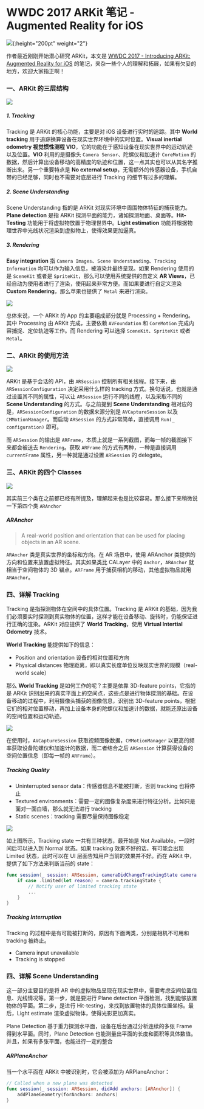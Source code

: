 # WWDC 2017 ARKit 笔记 - Augmented Reality for iOS

 ![](http://p6z7avd1u.bkt.clouddn.com/image/blog/5a4e4d44aedb5.jpg){:height="200pt" weight="2"}

作者最近刚刚开始潜心研究 ARKit，本文是 [WWDC 2017 - Introducing ARKit: Augmented Reality for iOS](https://developer.apple.com/videos/play/wwdc2017/602/) 的笔记，夹杂一些个人的理解和拓展，如果有欠妥的地方，欢迎大家指正啊！

### 一、ARKit 的三层结构

![](http://p6z7avd1u.bkt.clouddn.com/image/blog/5a9924816b9d0.jpg)

##### 1. Tracking

Tracking 是 ARKit 的核心功能，主要是对 iOS 设备进行实时的追踪。其中 **World tracking** 用于追踪换算设备在现实世界环境中的实时位置。**Visual inertial odometry 视觉惯性测程 VIO**，它的功能在于感知设备在现实世界中的运动轨迹以及位置。**VIO** 利用的是摄像头 `Camera Sensor`、陀螺仪和加速计 `CoreMotion` 的数据，然后计算出设备移动的高精度的轨迹和位置，这一点其实也可以从其名字推断出来。另一个重要特点是 **No external setup**，无需额外的传感器设备，手机自带的已经足够，同时也不需要对底层进行 Tracking 的细节有过多的理解。

##### 2. Scene Understanding

Scene Understanding 指的是 ARKit 对现实环境中周围物体特征的捕获能力。 **Plane detection** 是指 ARKit 探测平面的能力，诸如探测地面、桌面等。**Hit-Testing** 功能用于将虚拟物放置于物理世界中。**Light estimation** 功能将根据物理世界中光线状况渲染到虚拟物上，使得效果更加逼真。

##### 3. Rendering

**Easy integration** 指 `Camera Images`、`Scene Understanding`、`Tracking Information` 均可以作为输入信息，被渲染并最终呈现。如果 Rendering 使用的是 `SceneKit` 或者是 `SpriteKit`，那么可以使用系统提供的自定义 **AR Views**，已经自动为使用者进行了渲染，使用起来非常方便。而如果要进行自定义渲染 **Custom Rendering**，那么苹果也提供了 `Metal` 来进行渲染。

![](http://p6z7avd1u.bkt.clouddn.com/image/blog/5a4f167b71d02.jpg)

总体来说，一个 ARKit 的 App 的主要组成部分就是 Processing + Rendering。其中 Processing 由 ARKit 完成，主要依赖 `AVFoundation` 和 `CoreMotion` 完成内容捕捉、定位轨迹等工作。而 Rendering 可以选择 `SceneKit`、`SpriteKit` 或者 `Metal`。

### 二、ARKit 的使用方法

![](http://p6z7avd1u.bkt.clouddn.com/image/blog/5a512050dec4a.jpg)

ARKit 是基于会话的 API，由 `ARSession` 控制所有相关线程。接下来，由 `ARSessionConfiguration` 决定采用什么样的 tracking 方式。换句话说，也就是通过设置其不同的属性，可以让 `ARSession` 运行不同的线程，以及采取不同的 **Scene Understanding** 的方式。与之前提到 **Scene Understanding** 相对应的是，`ARSessionConfiguration` 的数据来源分别是 `AVCaptureSession` 以及 `CMMotionManager`。而启动 `ARSession` 的方式非常简单，直接调用 `Run(_ configuration)` 即可。

而 `ARSession` 的输出是 `ARFrame`，本质上就是一系列截图，而每一帧的截图接下来都会被送去 `Rendering`。获取 `ARFrame` 的方式有两种，一种是直接调用 `currentFrame` 属性，另一种就是通过设置 `ARSession` 的 delegate。

### 三、ARKit 的四个 Classes

![](http://p6z7avd1u.bkt.clouddn.com/image/blog/5a5185650b915.jpg)

其实前三个类在之前都已经有所提及，理解起来也是比较容易。那么接下来稍微说一下第四个类 `ARAnchor` 

##### ARAnchor

> A real-world position and orientation that can be used for placing objects in an AR scene.

`ARAnchor` 类是真实世界的坐标和方向。在 AR 场景中，使用 ARAnchor 类提供的方向和位置来放置虚拟特征。其实如果类比 CALayer 中的 `Anchor`，`ARAnchor` 就相当于空间物体的 3D 锚点。`ARFrame` 用于捕获相机的移动，其他虚拟物品就用 `ARAnchor`。

### 四、详解 Tracking

Tracking 是指探测物体在空间中的具体位置。Tracking 是 ARKit 的基础，因为我们必须要实时探测到真实物体的位置，这样才能在设备移动、旋转时，仍能保证进行正确的渲染。ARKit 对应提供了 **World Tracking**，使用 **Virtual Intertial Odometry** 技术。

**World Tracking** 能提供如下的信息：

- Position and orientation 设备的相对位置和方向
- Physical distances 物理距离，即以真实长度单位反映现实世界的规模（real-world scale）

那么 **World Tracking** 是如何工作的呢？主要是依靠 3D-feature points，它指的是 ARKit 识别出来的真实平面上的空间点，这些点是进行物体探测的基础。在设备移动的过程中，利用摄像头捕获的图像信息，识别出 3D-feature points，根据它们的相对位置移动，再加上设备本身的陀螺仪和加速计的数据，就能还原出设备的空间位置和运动轨迹。

![](http://p6z7avd1u.bkt.clouddn.com/image/blog/5a9a415b968f7.jpg)

在使用时，`AVCaptureSession` 获取视频图像数据，`CMMotionManager` 以更高的频率获取设备陀螺仪和加速计的数据，而二者结合之后 `ARSession` 计算获得设备的空间位置信息（即每一帧的 `ARFrame`）。

##### Tracking Quality
- Uninterrupted sensor data：传感器信息不能被打断，否则 tracking 也将停止
- Textured environments：需要一定的图像复杂度来进行特征分析。比如只是面对一面白墙，那么就无法进行 tracking
- Static scenes：tracking 需要尽量保持图像稳定

![](http://p6z7avd1u.bkt.clouddn.com/18-4-11/21104799.jpg)

如上图所示，Tracking state 一共有三种状态，最开始是 Not Available，一段时间后可以进入到 Normal 状态。如果 tracking 效果不好的话，有可能会出现 Limited 状态，此时可以在 UI 层面告知用户当前的效果并不好。而在 ARKit 中，提供了如下方法来判断当前的 state：

```swift
func session(_ session: ARSession, cameraDidChangeTrackingState camera: ARCamera) { 
    if case .limited(let reason) = camera.trackingState {
        // Notify user of limited tracking state
        ...
    } 
}
```

#####  Tracking Interruption
Tracking 的过程中是有可能被打断的，原因有下面两类，分别是相机不可用和 tracking 被终止。
- Camera input unavailable
- Tracking is stopped

### 四、详解 Scene Understanding
这一部分主要目的是将 AR 中的虚拟物品呈现在现实世界中，需要考虑空间位置信息、光线情况等。第一步，就是要进行 Plane detection 平面检测，找到能够放置物体的平面。第二步，是进行 Hit-testing，来找到放置物体的具体位置坐标。最后，Light estimate 渲染虚拟物体，使得光影更加真实。

Plane Detection 基于重力探测水平面，设备在后台通过分析连续的多张 Frame 得到水平面。同时，Plane Detection 也能测量出平面的长度和面积等具体数值。并且，如果有多张平面，也能进行一定的整合

##### ARPlaneAnchor

当一个水平面在 ARKit 中被识别时，它会被添加为 ARPlaneAnchor：

```swift
// Called when a new plane was detected
func session(_ session: ARSession, didAdd anchors: [ARAnchor]) {
    addPlaneGeometry(forAnchors: anchors) 
}
```



 

